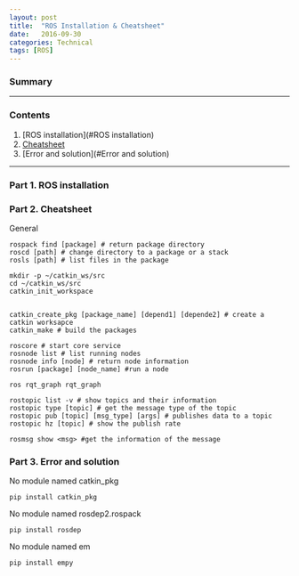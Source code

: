 ```yaml
---
layout: post
title:  "ROS Installation & Cheatsheet"
date:   2016-09-30
categories: Technical
tags: [ROS]
---
```


### Summary



___

### Contents

1. [ROS installation](#ROS installation)
2. [Cheatsheet](#Cheatsheet)
2. [Error and solution](#Error and solution)

___

<a name = "ROS installation"></a>

### Part 1. ROS installation


### Part 2. Cheatsheet

General

```
rospack find [package] # return package directory
roscd [path] # change directory to a package or a stack
rosls [path] # list files in the package

mkdir -p ~/catkin_ws/src
cd ~/catkin_ws/src
catkin_init_workspace


catkin_create_pkg [package_name] [depend1] [depende2] # create a catkin worksapce
catkin_make # build the packages

roscore # start core service
rosnode list # list running nodes
rosnode info [node] # return node information
rosrun [package] [node_name] #run a node

ros rqt_graph rqt_graph

rostopic list -v # show topics and their information
rostopic type [topic] # get the message type of the topic
rostopic pub [topic] [msg_type] [args] # publishes data to a topic
rostopic hz [topic] # show the publish rate

rosmsg show <msg> #get the information of the message
```


<a name = "Error and solution"></a>

### Part 3. Error and solution

No module named catkin_pkg

	pip install catkin_pkg

No module named rosdep2.rospack

	pip install rosdep

No module named em
	
    pip install empy